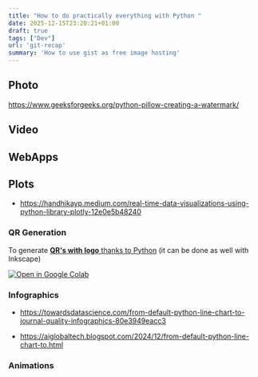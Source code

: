 ```yaml
---
title: "How to do practically everything with Python "
date: 2025-12-15T23:20:21+01:00
draft: true
tags: ["Dev"]
url: 'git-recap'
summary: 'How to use gist as free image hosting'
---
```



## Photo

https://www.geeksforgeeks.org/python-pillow-creating-a-watermark/

## Video

## WebApps

## Plots

* https://handhikayp.medium.com/real-time-data-visualizations-using-python-library-plotly-12e0e5b48240

### QR Generation

To generate [**QR's with logo** thanks to Python](https://github.com/JAlcocerT/JAlcocerT/blob/main/Z_TestingLanguages/Z_Python/QR_generation.ipynb) (it can be done as well with Inkscape)

[![Open in Google Colab](https://colab.research.google.com/assets/colab-badge.svg)](https://colab.research.google.com/github/JAlcocerT/JAlcocerT/blob/main/Z_TestingLanguages/Z_Python/QR_generation.ipynb)

### Infographics

* https://towardsdatascience.com/from-default-python-line-chart-to-journal-quality-infographics-80e3949eacc3

* https://aiglobaltech.blogspot.com/2024/12/from-default-python-line-chart-to.html

### Animations

